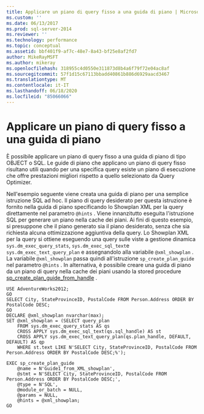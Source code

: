 ```yaml
---
title: Applicare un piano di query fisso a una guida di piano | Microsoft Docs
ms.custom: ''
ms.date: 06/13/2017
ms.prod: sql-server-2014
ms.reviewer: ''
ms.technology: performance
ms.topic: conceptual
ms.assetid: bbf401f9-af7c-48e7-8a43-bf25e8af2fd7
author: MikeRayMSFT
ms.author: mikeray
ms.openlocfilehash: 318955c4d0550e311873d8b4a6f79f72e04ac8af
ms.sourcegitcommit: 57f1d15c67113bbadd40861b886d6929aacd3467
ms.translationtype: MT
ms.contentlocale: it-IT
ms.lasthandoff: 06/18/2020
ms.locfileid: "85066066"
---
```

# <a name="apply-a-fixed-query-plan-to-a-plan-guide"></a>Applicare un piano di query fisso a una guida di piano
  È possibile applicare un piano di query fisso a una guida di piano di tipo OBJECT o SQL. Le guide di piano che applicano un piano di query fisso risultano utili quando per una specifica query esiste un piano di esecuzione che offre prestazioni migliori rispetto a quello selezionato da Query Optimizer.  
  
 Nell'esempio seguente viene creata una guida di piano per una semplice istruzione SQL ad hoc. Il piano di query desiderato per questa istruzione è fornito nella guida di piano specificando lo Showplan XML per la query direttamente nel parametro `@hints` . Viene innanzitutto eseguita l'istruzione SQL per generare un piano nella cache dei piani. Ai fini di questo esempio, si presuppone che il piano generato sia il piano desiderato, senza che sia richiesta alcuna ottimizzazione aggiuntiva della query. Lo Showplan XML per la query si ottiene eseguendo una query sulle viste a gestione dinamica `sys.dm_exec_query_stats`, `sys.dm_exec_sql_text`e `sys.dm_exec_text_query_plan` e assegnandolo alla variabile `@xml_showplan` . La variabile `@xml_showplan` passa quindi all'istruzione `sp_create_plan_guide` nel parametro `@hints` . In alternativa, è possibile creare una guida di piano da un piano di query nella cache dei piani usando la stored procedure [sp_create_plan_guide_from_handle](/sql/relational-databases/system-stored-procedures/sp-create-plan-guide-from-handle-transact-sql) .  
  
```  
USE AdventureWorks2012;  
GO  
SELECT City, StateProvinceID, PostalCode FROM Person.Address ORDER BY PostalCode DESC;  
GO  
DECLARE @xml_showplan nvarchar(max);  
SET @xml_showplan = (SELECT query_plan  
    FROM sys.dm_exec_query_stats AS qs   
    CROSS APPLY sys.dm_exec_sql_text(qs.sql_handle) AS st  
    CROSS APPLY sys.dm_exec_text_query_plan(qs.plan_handle, DEFAULT, DEFAULT) AS qp  
    WHERE st.text LIKE N'SELECT City, StateProvinceID, PostalCode FROM Person.Address ORDER BY PostalCode DESC;%');  
  
EXEC sp_create_plan_guide   
    @name = N'Guide1_from_XML_showplan',   
    @stmt = N'SELECT City, StateProvinceID, PostalCode FROM Person.Address ORDER BY PostalCode DESC;',   
    @type = N'SQL',  
    @module_or_batch = NULL,   
    @params = NULL,   
    @hints = @xml_showplan;  
GO  
```  
  
  
